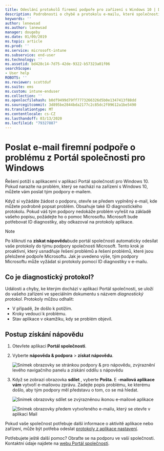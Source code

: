 ```yaml
---
title: Odeslání protokolů firemní podpoře pro zařízení s Windows 10 | Dokumentace Microsoftu
description: Podrobnosti o chybě a protokolu e-mailu, které společnosti pomůžou podporovat řešení problémů s aplikacemi
keywords: ''
author: lenewsad
ms.author: lanewsad
manager: dougeby
ms.date: 01/09/2019
ms.topic: article
ms.prod: ''
ms.service: microsoft-intune
ms.subservice: end-user
ms.technology: ''
ms.assetid: bd428c14-7d75-42de-9322-b57323a01f06
searchScope:
- User help
ROBOTS: ''
ms.reviewer: scottduf
ms.suite: ems
ms.custom: intune-enduser
ms.collection: ''
ms.openlocfilehash: b0df9499d79ff7773266326d5b0e1347413f88dd
ms.sourcegitcommit: 3d895be2844bda2177c2c85dc2f09612a1be5490
ms.translationtype: MT
ms.contentlocale: cs-CZ
ms.lasthandoff: 03/13/2020
ms.locfileid: "79327887"
---
```

# <a name="email-your-company-support-about-problem-from-company-portal-for-windows"></a>Poslat e-mail firemní podpoře o problému z Portál společnosti pro Windows

Řešení potíží s aplikacemi v aplikaci Portál společnosti pro Windows 10. Pokud narazíte na problém, který se nachází na zařízení s Windows 10, můžete vám poslat tým podpory e-mailem. 

Když si vyžádáte žádost o podporu, otevře se předem vyplněný e-mail, kde můžete podrobně popsat problém. Obsahuje také ID diagnostického protokolu. Pokud váš tým podpory nedokáže problém vyřešit na základě vašeho popisu, požádejte ho o pomoc Microsoftu. Microsoft bude potřebovat ID diagnostiky, aby odkazoval na protokoly aplikace.   


> [!Note]
> Po kliknutí na **získat nápovědu**bude portál společnosti automaticky odesílat vaše protokoly do týmu podpory společnosti Microsoft. Tento krok je proaktivní, který usnadňuje řešení problémů a řešení problémů, které jsou přeložené podpoře Microsoftu. Jak je uvedeno výše, tým podpory Microsoftu může vyžádat si protokoly pomocí ID diagnostiky v e-mailu.  

## <a name="what-is-a-diagnostic-log"></a>Co je diagnostický protokol?

Události a chyby, ke kterým dochází v aplikaci Portál společnosti, se uloží do vašeho zařízení ve speciálním dokumentu s názvem _diagnostický protokol_. Protokoly můžou odhalit:  
* V případě, že došlo k potížím.  
* Kroky vedoucí k problému.  
* Stav aplikace v okamžiku, kdy se problém objevil.   

## <a name="steps-to-get-help"></a>Postup získání nápovědu  

1. Otevřete aplikaci **Portál společnosti**.
2. Vyberte **nápověda & podpora** > **získat nápovědu**.  

   ![Snímek obrazovky se stránkou podpory & pro nápovědu, zvýraznění levého navigačního panelu a získání oddílu s nápovědu](./media/1812_UCP_Help_Support_Get_Help_Logs.png)    

3. Když se zobrazí obrazovka **sdílet** , vyberte **Pošta**. E **-mailová aplikace vám** vytvoří e-mailovou zprávu. Zadejte popis problému, ke kterému došlo, aby tým podpory měl představu o tom, co se má hledat.  

   ![Snímek obrazovky sdílet se zvýrazněnou ikonou e-mailové aplikace](./media/1811_Mail_Logs_Windows_CPapp.png)  


   ![Snímek obrazovky předem vytvořeného e-mailu, který se otevře v aplikaci Mail](./media/1811_Get_Help_Email_Windows_CPapp.png)  

Pokud vaše společnost potřebuje další informace o aktivitě aplikace nebo zařízení, může být potřeba odeslat [protokoly z aplikace nastavení](send-logs-to-your-it-admin-settings-windows.md).  

Potřebujete ještě další pomoc? Obraťte se na podporu ve vaší společnosti. Kontaktní údaje najdete na [webu Portál společnosti](https://go.microsoft.com/fwlink/?linkid=2010980).  
